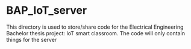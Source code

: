 # BAP_IoT_server
This directory is used to store/share code for the Electrical Engineering Bachelor thesis project: IoT smart classroom.
The code will only contain things for the server
